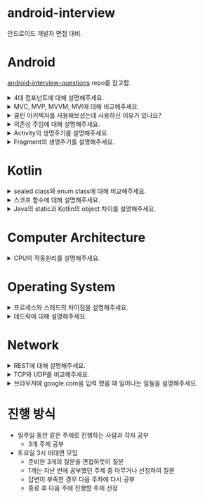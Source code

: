 # android-interview

안드로이드 개발자 면접 대비.

# Android

[android-interview-questions](https://github.com/amitshekhariitbhu/android-interview-questions) repo를 참고함.

<details>
  <summary>4대 컴포넌트에 대해 설명해주세요.</summary>

https://developer.android.com/guide/components/fundamentals#Components

액티비티는 사용자와 상호작용하기 위한 진입점입니다. 액티비티는 사용자 인터페이스를 포함한 화면 하나를 나타냅니다.
예를 들어 이메일 앱이라면 새 이메일 목록을 표시하는 액티비티가 하나 있고, 이메일을 작성하는 액티비티가 또 하나, 그리고 이메일을 읽는 데 쓰는 액티비티가 또 하나 있을 수 있습니다. 여러 액티비티가 함께 작동하여 해당 이메일 앱에서 짜임새 있는 사용자 환경을 구성하는 것은 사실이지만, 각자 서로 독립되어 있습니다. 따라서 이메일 앱에서 허용할 경우 다른 앱이 이런 액티비티 중 하나를 시작할 수 있습니다. 예를 들어 카메라 앱이라면 이메일 앱 안의 액티비티를 시작하여 사용자가 새 이메일을 작성하고 사진을 공유하게 할 수 있습니다.

서비스는 여러 가지 이유로 백그라운드에서 앱을 계속 실행하기 위한 다목적 진입점입니다. 이는 백그라운드에서 실행되는 구성 요소로, 오랫동안 실행되는 작업을 수행하거나 원격 프로세스를 위한 작업을 수행합니다.
서비스는 사용자 인터페이스를 제공하지 않습니다. 예를 들어 서비스는 사용자가 다른 앱에 있는 동안에 백그라운드에서 음악을 재생하거나, 사용자와 액티비티 간의 상호작용을 차단하지 않고 네트워크를 통해 데이터를 가져올 수도 있습니다.

Broadcast Receiver는 시스템이 정기적인 사용자 플로우 밖에서 이벤트를 앱에 전달하도록 지원하는 구성 요소로, 앱이 시스템 전체의 브로드캐스트 알림에 응답할 수 있게 합니다. Broadcast Receiver도 앱으로 들어갈 수 있는 또 다른 명확한 진입점이기 때문에 현재 실행되지 않은 앱에도 시스템이 브로드캐스트를 전달할 수 있습니다. 예를 들어 앱이 사용자에게 예정된 이벤트에 대해 알리는 알림을 게시하기 위한 알람을 예약할 경우, 그 알람을 앱의 Broadcast Receiver에 전달하면 알람이 울릴 때까지 앱을 실행하고 있을 필요가 없습니다. 대다수의 브로드캐스트는 시스템에서 발생합니다. 예컨대 화면이 꺼졌거나 배터리가 부족하거나 사진을 캡처했다고 알리는 브로드캐스트가 대표적입니다. 앱도 브로드캐스트를 시작할 수 있습니다. 예를 들어 다른 앱에 일부 데이터가 기기에 다운로드되었고 이를 사용할 수 있다는 것을 알리는 데 사용합니다. Broadcast Receiver는 사용자 인터페이스를 표시하지 않지만, 상태 표시줄 알림을 생성하여 사용자에게 브로드캐스트 이벤트가 발생했다고 알릴 수 있습니다. 다만 Broadcast Receiver는 그저 다른 구성 요소로의 게이트웨이인 경우가 더 보편적이고, 극소량의 작업만 수행하도록 만들어진 경우가 많습니다. 예컨대 JobService를 예약하여 시작하여 JobScheduler가 포함된 이벤트를 기초로 어떤 작업을 수행하게 할 수 있습니다.

콘텐츠 제공자는 파일 시스템, SQLite 데이터베이스, 웹상이나 앱이 액세스할 수 있는 다른 모든 영구 저장 위치에 저장 가능한 앱 데이터의 공유형 집합을 관리합니다. 다른 앱은 콘텐츠 제공자를 통해 해당 데이터를 쿼리하거나, 콘텐츠 제공자가 허용할 경우에는 수정도 가능합니다. 예를 들어 Android 시스템은 사용자의 연락처 정보를 관리하는 콘텐츠 제공자를 제공합니다. 적절한 권한을 가진 앱이라면 콘텐츠 제공자(예: ContactsContract.Data)를 쿼리하여 특정한 인물에 대한 정보를 읽고 쓸 수 있습니다.

</details>

<details>
  <summary>MVC, MVP, MVVM, MVI에 대해 비교해주세요.</summary>
  
MVC는 Model, View, Controller로 구성됩니다. Controller가 사용자의 입력을 받아 Model에서 정보를 얻어와 View를 갱신합니다. View는 Model에서 정보를 얻어와 자신을 갱신합니다. 
MVC 패턴은 초기 개발속도가 빠르다는 장점이 있습니다. 하지만 앱의 크기가 커지면 Controller가 비대해져 유지보수에 좋지 않습니다. 
또한 View와 Contoller가 강하게 결합되어 Controller를 테스트하기 어렵습니다.

MVP는 앞선 MVC의 문제를 해결한 패턴입니다. MVP는 Model, View, Presenter로 구성됩니다. Presenter는 ViewInterface를 가지고 있으며 View는 ViewInterface를 구현합니다.
때문에 Presenter가 View에 대한 의존성을 띄지 않는 구조입니다. 그렇기 때문에 Presenter를 테스트 하기 좋으며 코드가 적절히 분리되어 관리하기 좋습니다.
하지만 View와 Presenter가 1대1 관계이기 때문에 비슷한 로직을 가진 화면이 이미 존재해도 계속해서 Presenter를 만들어야 하는 단점이 있습니다.

MVVM은 앞선 MVP의 View와 Presenter의 1대1 구조 단점을 개선한 패턴입니다. MVVM은 Model, View, ViewModel로 구성됩니다.
ViewModel은 Presenter와 다르게 observable 깂를 가지고 있습니다. 이 값을 View에서 구독하여 변화를 관찰합니다.
때문에 MVVM 패턴은 ViewModel과 View의 관계는 1:N이 되어 로직을 재활용 할 수 있는 장점이 있습니다.
하지만 좋지 않은 구조로 설계하면 상태 값이 많아졌을 때 상태관리가 어려워 질 수 있습니다. 또한 부수효과 관리가 어렵습니다.

MVI 패턴은 앞선 MVVM의 상태관리와 부수효과 문제를 개선합니다. MVI는 Model, View, Intent로 구성됩니다.
사용자가 Intent를 발생시켜 불변 Model을 다른 값으로 복사하고, 이 복사된 Model은 View에 상태를 제공합니다.
또한 MVI는 SideEffect를 따로 관리합니다. Background 작업, API 통신, I/O 작업들이 주로 포함됩니다.
MVI는 상태가 한 곳에서 관리되기 때문에 상태가 많아져도 충돌이 일어나지 않습니다. 단방향 구조이기 때문에 흐름 관리가 쉽습니다.
Model이 불변 객체이기 때문에 스레드에 안정적입니다. 하지만 다른 패턴에 비해 러닝 커브가 높은 것이 단점입니다.

</details>

<details>
  <summary>클린 아키텍처를 사용해보셨는데 사용하신 이유가 있나요?</summary>

https://jja08111.github.io/android/android-clean-architecture/
https://meetup.nhncloud.com/posts/345

변화에 유연한 프로그램을 개발하기 위해서 사용했습니다. 클린 아키텍처는 구현체가 추상화에 의존하는 구조로 되어있습니다.
따라서 추상화 모듈은 엔터티, 비즈니스 로직을 포함하고 구현체 모듈은 프레임워크, DB들을 포함합니다.
변화가 잦은 구현체에 의존하지 않기 때문에 변화에 유연한 구조입니다.
예를 들어 기존 뷰 시스템에서 컴포즈로 전환을 할 때 비즈니스 로직이 담긴 부분은 그대로 유지한 채 presentation 레이어만 변경을 할 수 있습니다.

또한 테스트 하기 좋은 구조이기 때문입니다. 각 계층을 연결하는 인터페이스들이 존재하기 때문에 Fake 객체를 구현하여 쉽게 테스트를 진행할 수 있습니다.

</details>

<details>
  <summary>의존성 주입에 대해 설명해주세요.</summary>

의존성 주입은 하나의 객체가 다른 객체의 의존성을 제공하는 기법입니다. 의존성 주입의 목적은 객체의 생성과 사용의 관심을 분리하는 것입니다.
이는 가독성과 코드 재사용성을 높여줍니다. 인터페이스를 통해 주입을 받기 때문에 다양한 구현체를 주입 받을 수 있습니다.
또한 테스트에 용이해집니다. 손쉽게 테스트 더블을 생성하여 유닛 테스트가 용이해집니다.

> 의존성이 무엇인가요?

의존성은 한 객체가 매개변수나 리턴 값 혹은 멤버 변수로 다른 객체를 참조하는 것을 의미합니다.

> 왜 의존성 관리가 중요한가요?

객체가 의존하고 있는 다른 객체가 수정되는 경우 해당 객체에 대한 변경이 필요해집니다. 이는 의존성 관리가 제대로 되지 않는 경우 작은 수정이 수많은 변경을 초래할 수 있습니다.
또한 의존성 관리가 제대로 되지 않는 경우 유닛 테스트가 어려워집니다. 때문에 의존성 관리가 중요합니다.

> 그렇다면 안드로이드에서 어떤식으로 의존성을 주입하셨나요?

저는 안드로이드에서 Dagger, Hilt를 이용하여 의존성 주입을 했습니다.

> 왜 라이브러리를 사용하셨나요? 그리고 다른 라이브러리 대신 해당 라이브러리를 이용한 이유가 있나요?

수동으로 컨테이너를 구현하여 의존성을 주입하게 되면 많은 보일러플레이트 코드가 필요하기 때문입니다. 또한 안드로이드 수명 주기를 모두 고려해야 하는데 이를 잘못하는 경우 미묘한 버그와 메모리 누수가 발생하게 됩니다.
따라서 라이브러리를 사용했습니다.

Dagger, Hilt를 사용한 이유는 컴파일 타임에 의존성이 주입되어 안정성이 높기 때문입니다. Koin의 경우 Service Locator Pattern을 이용하여 런타임에 주입되기 때문에 런타임 오류가 발생할 가능 성이 존재합니다. 또한 구글에서 의존성 주입에 Hilt를 사용하는 것을 권장하기 때문입니다.
따라서 Dagger, Hilt를 사용했습니다.

</details>

<details>
  <summary>Activity의 생명주기를 설명해주세요.</summary>

엑티비티는 created, started, resumed, paused, stopped, destroyed 상태를 가집니다.

엑티비티의 생명주기를 잘못 관리하면 문제가 생길 수 있습니다.
예를 들어 사용자가 앱을 사용하는 도중에 전화가 걸려오거나 다른 앱으로 전환할 때 비정상 종료되는 문제,
사용자가 앱을 활발하게 사용하지 않을 때에도 시스템 리소스를 낭비하는 문제,
사용자가 앱을 나갔다가 나중에 다시 돌아올 때 이전 상태가 사라지는 문제,
화면을 회전했을 때 비정상 종료되거나 상태가 사라지는 문제가 있습니다.

먼저 시스템은 엑티비티를 생성할 때 `onCreate()` 콜백함수를 실행합니다. 이는 반드시 구현되어야 합니다.
이때 엑티비티의 전체 수명 주기 동안 한 번만 실행해야 하는 기본 앱 시작 로직을 실행합니다. 예를 들어 바인딩을 하거나 ViewModel과 연결하는 등 클래스 멤버 변수를 인스턴스화 할 수 있습니다.

그 후 엑티비티가 started 상태가 되면 시스템은 곧바로 `onStart()`를 호출합니다. 이때 엑티비티는 사용자에게 보여지고, 앱은 엑티비티를 포그라운드에 보내 사용자와 상호작용 할 수 있도록 준비합니다. 이 메소드에서 앱이 UI를 관리하는 코드를 초기화합니다.

그리고 엑티비티가 resumed 상태가 되면 `onResume()` 메소드가 실행됩니다. 이때 엑티비티는 포그라운드에 표시됩니다. 이 상태에 진입했을 때 앱이 사용자와 상호작용합니다. 어떤 이벤트가 발생하여 포커스가 떠날 때까지 엑티비티는 이 상태에 머무릅니다.

그러다 방해되는 이벤트가 발생하면 엑티비티는 paused 상태에 들어가고, 시스템이 `onPause()` 콜백을 호출합니다. 이는 엑티비티가 포그라운드에 있지 않다는 것을 나타냅니다. 예를 들어 일부 이벤트가 앱 실행을 방해하거나, 새로운 다이어로그가 열릴 때 등을 의미합니다. 이 콜백은 아주 잠시 실행되므로 이곳에서 데이터를 저장하거나 네트워크를 호출하는 등의 부하가 큰 종료 작업은 `onStop()`에서 해야합니다.

그 후 엑티비티가 사용자에게 표시되지 않으면 엑티비티는 stopped 상태가 됩니다. 예를 들어 새로 시작된 엑티비티가 화면 전체를 차지하는 경우입니다. 이 메소드에서는 앱이 사용자에게 보이지 않는 동안 필요 없는 리소스를 해제하거나 조정해야 합니다. 앱이 다시 실행되면 `onRestart()`가 호출되며, 만약 메모리가 부족한 경우 시스템에 의해 종료되어 다시 `onCreate()`부터 진행됩니다.

마지막으로 `onDestroy()`입니다. 이 메소드는 엑티비티가 소멸되기 전에 호출됩니다. 예를 들어 사용자가 엑티비티를 닫거나, `finish()` 함수를 호출하여 엑티비티가 종료되거나, 구성 변경으로 인해 시스템이 일시적으로 엑티비티를 소멸시키는 경우입니다.

</details>

<details>
  <summary>Fragment의 생명주기를 설명해주세요.</summary>

TODO

</details>

# Kotlin

<details>
  <summary>sealed class와 enum class에 대해 비교해주세요.</summary>
  
sealed class에 상속된 sub class들이 무엇이 있는 지 컴파일 타임에 알 수 있는 것이 가장 큰 특징입니다. 
enum class와 다르게 sub class를 인스턴스화 할 수 있으며 동일한 패키지 내에서 상속이 가능합니다. 
enum class는 각 값들이 상수이며 이는 인스턴스화 할 수 없고 상속을 할 수 없다는 것을 의미합니다.

</details>

<details>
  <summary>스코프 함수에 대해 설명해주세요.</summary>
  
kotlin에는 스코프 함수가 존재하며 `let`, `with`, `run`, `apply`, `also`가 있습니다.

`let`은 extension 함수이며 주로 nullable 값을 non-null일 때만 특정 작업을 수행하기 위해 사용됩니다. 그리고 콜 체인의 결과를 가지고 함수를 호출할 때 이용됩니다.

`with`는 extension 함수가 아니며 주로 람다 결과를 반환하지 않고 특정 오브젝트로 함수들을 여러번 실행 할 때 사용됩니다.

`run`은 extension 함수와 일반 함수가 존재합니다. 주로 객체 초기화와 결과 값 연산이 람다 내에서 동시에 이루어 질 때 사용됩니다.
non-extension 함수의 경우 스코프 안에 변수를 두어 특정 연산 값을 반환할 때 유용합니다.

`apply`는 extension 함수이며 주로 객체 생성 후 곧바로 초기값을 설정하는 작업을 수행할 때 사용됩니다.

`also`는 extension 함수이며 주로 객체의 속성이나 메서드에 접근할 때 보다는 객체를 사용하는 작업이 필요할 때 쓰입니다. 또한 외부의 `this` 레퍼런스를 가리지 않고 싶을 때 사용됩니다.

`apply`와 `also`는 객체 자신을 반환하며, `run`, `with`, `let`은 람다의 결과를 반환합니다.

</details>

<details>
  <summary>Java의 static과 Kotlin의 object 차이를 설명해주세요.</summary>

Java의 static 키워드로 정적 메소드 혹은 정적 변수를 만들 수 있습니다. 이들은 `final` 상수를 제외하고 클래스가 로딩되는 시점에 메모리에 적재됩니다. 때문에 프로그램 종료시까지 메모리에 할당된 채로 존재하게 됩니다.

이와 다르게 Kotlin의 object는 클래스를 싱글톤 형태로 만듭니다. 이는 실제 사용될 때 초기화가 되어 메모리에 적재되며 Java의 static과 다릅니다. 단, `const val`로 선언한 상수, `@JVMStatic` 혹은 `@JVMField`의 어노테이션이 붙은 변수 및 함수들은 Java의 static과 같은 모습을 갖습니다.

> 그렇다면 object와 companion object의 차이점은 무엇인가요?

companion object는 클래스 내부에 존재하는 싱글톤 객체입니다. Java로 변환된 코드를 보면 해당 객체 내부에 Companion이라는 정적 클래스로 되어있는 것을 확인할 수 있습니다.

https://steady-coding.tistory.com/593  
https://velog.io/@skyepodium/클래스는-언제-로딩되고-초기화되는가  
https://nuritech.tistory.com/18

</details>

# Computer Architecture

<details>
  <summary>CPU의 작동원리를 설명해주세요.</summary>

TODO

</details>

# Operating System

<details>
  <summary>프로세스와 스레드의 차이점을 설명해주세요.</summary>

https://jja08111.github.io/os/proccess-vs-thread/

프로세스는 프로그램이 메모리에 적재되어 실행되는 것을 의미하고, 스레드는 프로세스 내에 존재하는 실행 단위입니다. 스레드는 프로세스에 속한 자원을 공유하며, 프로세스는 다른 프로세스와 메모리를 공유하지 않습니다.
프로세스는 스레드들의 컨테이너이며 스레드들에게 공유 공간을 제공합니다.

</details>

<details>
  <summary>데드락에 대해 설명해주세요.</summary>

데드락은 자원을 소유한 스레드들 사이에서 각 스레드가 다른 스레드가 소유한 자원을 요청하여 모든 스레드가 무한정 대기하는 현상을 말합니다.
데드락은 4가지 필요충분조건을 가집니다.

첫 번째 상호배제입니다. 자원은 둘 이상의 스레드들에게 동시에 사용할 수 없어야 합니다.
두 번째 소유하면서 대기입니다. 스레드가 자원을 소유하면서 다른 자원을 대기해야 합니다.
세 번째 선점 불가 입니다. 스레드에게 할당된 자원을 강제로 빼앗지 못합니다.
네 번째 환형 대기입니다. 한 그룹의 스레드들에서 각 스레드가 다른 스레드가 소유한 자원을 요청하는 사이클이 형성 되어야 합니다.

이 조건 중 하나라도 성립하지 않으면 데드락은 발생하지 않습니다.

> 꼬리 질문: 그렇다면 데드락을 어떻게 해결할까요?

데드락을 해결하는 방법에는 예방, 회피, 감지 및 복구, 무시 방법이 있습니다.

결론을 먼저 말하자면 무시 방법을 사용합니다. 발생할 가능성이 낮은 데드락을 위해 수많은 비용을 들이기보다 무시하는 전략이 효율적이기 때문입니다. 단, 핵관련 시스템과 같이 실시간 시스템에는 무시하는 전략은 적절하지 않습니다.

예방 방법은 앞서 말씀드린 필요충분조건 중 하나를 발생하지 않도록 예방하는 것 입니다.
상호배제를 없앤다는 것은 하나의 자원을 둘 이상의 스레드가 동시에 사용한다는 것이기 때문에 이는 말이 안되는 방식입니다.
그리고 소유하면서 대기하지 않도록 하는 방법은 한 번에 모든 자원을 요청하여 대기하지 않도록 하여야 하는데 이는 너무 비효율 적입니다.
또한 자원 선점을 허용하는 것은 자원을 빼앗긴 스레드의 상태를 복구할 수 있도록 관리해야 하며, 어느 스레드의 자원을 빼앗을지 결정하는 알고리즘이 필요하여 단순하지 않은 방법입니다.
마지막으로 환형대기를 없애는 방법의 경우 모든 자원에 번호를 매겨 자원 번호가 낮은 순으로 할당을 하면 가능합니다만, 이는 모든 자원에 번호를 매기는 것이 현실적으로 어렵기 때문이 이 방법 또한 쉽지 않습니다.

다른 방법인 교착상태 회피를 말씀드리겠습니다. 자원 할당을 요청 받았을 때, 앞으로 환형 대기가 발생하지 않는다는 확신이 있을 때만 자원을 할당함으로써 교착상태의 발생을 피하는 방법입니다. 대표적인 알고리즘으로 banker`s 알고리즘이 있습니다.

또 다른 방법인 교착상태 감지 및 복구에 대해 말씀드리겠습니다. 이 방법은 교착상태를 감지하는 백그라운드 프로그램을 상시적으로 실행시켜 교착상태를 감지하고 해제하는 방법입니다. 해제하는 방법에는 자원 강제 선점, 롤백, 스레드 강제종료와 같은 방법들이 있습니다.
이 방법은 계속해서 백그라운드 프로그램을 실행시켜야 하기 때문에 시스템에 적지 않은 부담을 주고 교창상태를 해제하는 방법들도 시스템에 많이 부담스럽습니다.

</details>

# Network

<details>
  <summary>REST에 대해 설명해주세요.</summary>

https://dev-coco.tistory.com/97

REST는 Representational State Transfer의 약자로, 자원을 이름으로 구분해 해당 자원의 상태를 주고 받는 모든 것을 의미합니다.
URI는 정보의 자원만 표현해야 하며, 자원의 행위는 HTTP Method에 명시해야 합니다.

**URI vs URL**

https://inpa.tistory.com/entry/WEB-🌐-URL-URI-차이

> URI는 식별하고, URL위치를 가르킵니다.

- URI: 특정 리소스를 식별하는 통합 자원 식별자를 의미합니다.
- URL: 컴퓨터 네트워크 상에서 리소스가 어디 있는지 알려주기 위한 규약입니다. URI에 포함됩니다.

**HTTP**

https://developer.mozilla.org/ko/docs/Web/HTTP/Overview

Hypertext Transfer Protocol의 약자로 인터넷 상에서 데이터를 주고 받기 위한 서버/클라이언트 모델을 따르는 프로토콜입니다.
Application 계층의 프로토콜로 [TCP/IP](https://www.ibm.com/docs/ko/aix/7.1?topic=management-transmission-control-protocolinternet-protocol) 위에서 작동합니다. 클라이언트가 requst를 보내면 서버는 요청을 처리하여 response를 보낸다. Connectionless, Stateless 방식으로 동작합니다.

</details>

<details>
  <summary>TCP와 UDP를 비교해주세요.</summary>

https://jja08111.github.io/network/tcp-vs-udp/

</details>

<details>
  <summary>브라우저에 google.com을 입력 했을 때 일어나는 일들을 설명해주세요.</summary>

https://jja08111.github.io/network/what-happened-when-type-google-com.md/

</details>

# 진행 방식

- 일주일 동안 같은 주제로 진행하는 사람과 각자 공부
  - 3개 주제 공부
- 토요일 3시 비대면 모임
  - 준비한 3개의 질문을 면접하듯이 질문
  - 1개는 지난 번에 공부했던 주제 중 아무거나 선정하여 질문
  - 답변이 부족한 경우 다음 주차에 다시 공부
  - 종료 후 다음 주에 진행할 주제 선정
